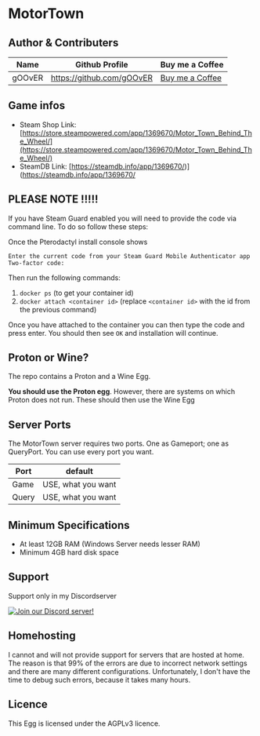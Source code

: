 # MotorTown

## Author & Contributers

| Name | Github Profile | Buy me a Coffee |
| ------------- |-------------|-------------|
| gOOvER | https://github.com/gOOvER |[Buy me a Coffee](https://donate.goover.dev) | |

## Game infos
- Steam Shop Link: [https://store.steampowered.com/app/1369670/Motor_Town_Behind_The_Wheel/](https://store.steampowered.com/app/1369670/Motor_Town_Behind_The_Wheel/)
- SteamDB Link: [https://steamdb.info/app/1369670/)](https://steamdb.info/app/1369670/
  
## PLEASE NOTE !!!!!

If you have Steam Guard enabled you will need to provide the code via command line. To do so follow these steps:

Once the Pterodactyl install console shows
```
Enter the current code from your Steam Guard Mobile Authenticator app
Two-factor code:
```

Then run the following commands: 
1. `docker ps` (to get your container id) 
2. `docker attach <container id>` (replace `<container id>` with the id from the previous command)

Once you have attached to the container you can then type the code and press enter. You should then see `OK` and installation will continue.

## Proton or Wine?
The repo contains a Proton and a Wine Egg.

**You should use the Proton egg**. However, there are systems on which Proton does not run. These should then use the Wine Egg

## Server Ports

The MotorTown server requires two ports. One as Gameport; one as QueryPort. You can use every port you want.

| Port | default |
|-------|---------|
| Game | USE, what you want |
| Query | USE, what you want |

  

## Minimum Specifications
- At least 12GB RAM (Windows Server needs lesser RAM)
- Minimum 4GB hard disk space


## Support
Support only in my Discordserver

[![Join our Discord server!](https://invidget.switchblade.xyz/raurR4vshX)](http://discord.gg/raurR4vshX)

## Homehosting

I cannot and will not provide support for servers that are hosted at home. The reason is that 99% of the errors are due to incorrect network settings and there are many different configurations.
Unfortunately, I don't have the time to debug such errors, because it takes many hours.

## Licence
This Egg is licensed under the AGPLv3 licence.
